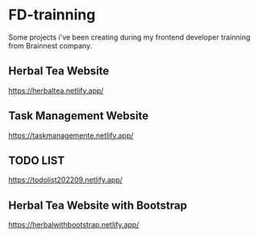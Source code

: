 # FD-trainning
Some projects i've been creating during my  frontend developer trainning from Brainnest company.
## Herbal Tea Website
https://herbaltea.netlify.app/

## Task Management Website
https://taskmanagemente.netlify.app/

## TODO LIST
https://todolist202209.netlify.app/

## Herbal Tea Website with Bootstrap
https://herbalwithbootstrap.netlify.app/
